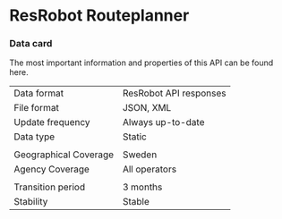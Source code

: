 # ResRobot Routeplanner

### Data card

The most important information and properties of this API can be found here.

|  |  |
| :--- | :--- |
| Data format | ResRobot API responses |
| File format | JSON, XML |
| Update frequency | Always up-to-date |
| Data type  | Static |
|  |  |
| Geographical Coverage | Sweden |
| Agency Coverage | All operators |
|  |  |
| Transition period | 3 months |
| Stability | Stable |



